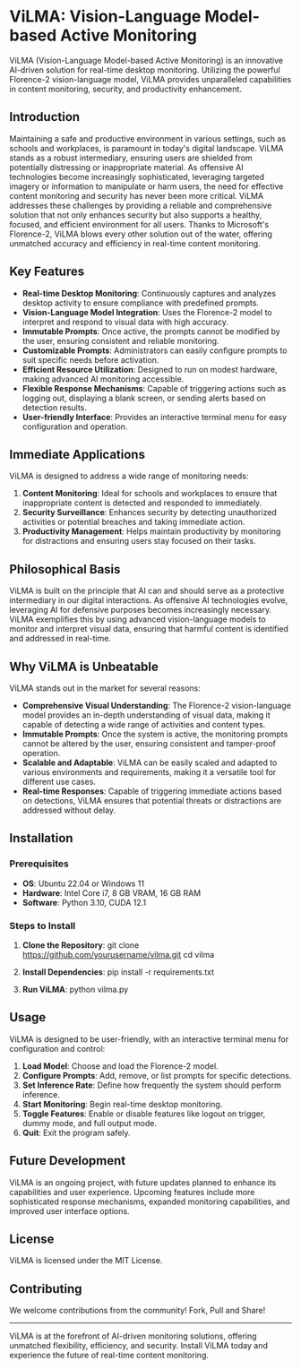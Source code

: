 
# ViLMA: Vision-Language Model-based Active Monitoring

ViLMA (Vision-Language Model-based Active Monitoring) is an innovative AI-driven solution for real-time desktop monitoring. Utilizing the powerful Florence-2 vision-language model, ViLMA provides unparalleled capabilities in content monitoring, security, and productivity enhancement.

## Introduction

Maintaining a safe and productive environment in various settings, such as schools and workplaces, is paramount in today's digital landscape. ViLMA stands as a robust intermediary, ensuring users are shielded from potentially distressing or inappropriate material. As offensive AI technologies become increasingly sophisticated, leveraging targeted imagery or information to manipulate or harm users, the need for effective content monitoring and security has never been more critical. ViLMA addresses these challenges by providing a reliable and comprehensive solution that not only enhances security but also supports a healthy, focused, and efficient environment for all users. Thanks to Microsoft's Florence-2, ViLMA blows every other solution out of the water, offering unmatched accuracy and efficiency in real-time content monitoring.

## Key Features

- **Real-time Desktop Monitoring**: Continuously captures and analyzes desktop activity to ensure compliance with predefined prompts.
- **Vision-Language Model Integration**: Uses the Florence-2 model to interpret and respond to visual data with high accuracy.
- **Immutable Prompts**: Once active, the prompts cannot be modified by the user, ensuring consistent and reliable monitoring.
- **Customizable Prompts**: Administrators can easily configure prompts to suit specific needs before activation.
- **Efficient Resource Utilization**: Designed to run on modest hardware, making advanced AI monitoring accessible.
- **Flexible Response Mechanisms**: Capable of triggering actions such as logging out, displaying a blank screen, or sending alerts based on detection results.
- **User-friendly Interface**: Provides an interactive terminal menu for easy configuration and operation.

## Immediate Applications

ViLMA is designed to address a wide range of monitoring needs:

1. **Content Monitoring**: Ideal for schools and workplaces to ensure that inappropriate content is detected and responded to immediately.
2. **Security Surveillance**: Enhances security by detecting unauthorized activities or potential breaches and taking immediate action.
3. **Productivity Management**: Helps maintain productivity by monitoring for distractions and ensuring users stay focused on their tasks.

## Philosophical Basis

ViLMA is built on the principle that AI can and should serve as a protective intermediary in our digital interactions. As offensive AI technologies evolve, leveraging AI for defensive purposes becomes increasingly necessary. ViLMA exemplifies this by using advanced vision-language models to monitor and interpret visual data, ensuring that harmful content is identified and addressed in real-time.

## Why ViLMA is Unbeatable

ViLMA stands out in the market for several reasons:

- **Comprehensive Visual Understanding**: The Florence-2 vision-language model provides an in-depth understanding of visual data, making it capable of detecting a wide range of activities and content types.
- **Immutable Prompts**: Once the system is active, the monitoring prompts cannot be altered by the user, ensuring consistent and tamper-proof operation.
- **Scalable and Adaptable**: ViLMA can be easily scaled and adapted to various environments and requirements, making it a versatile tool for different use cases.
- **Real-time Responses**: Capable of triggering immediate actions based on detections, ViLMA ensures that potential threats or distractions are addressed without delay.

## Installation

### Prerequisites

- **OS**: Ubuntu 22.04 or Windows 11
- **Hardware**: Intel Core i7, 8 GB VRAM, 16 GB RAM
- **Software**: Python 3.10, CUDA 12.1

### Steps to Install

1. **Clone the Repository**:
   git clone https://github.com/yourusername/vilma.git
   cd vilma

2. **Install Dependencies**:
   pip install -r requirements.txt

3. **Run ViLMA**:
   python vilma.py

## Usage

ViLMA is designed to be user-friendly, with an interactive terminal menu for configuration and control:

1. **Load Model**: Choose and load the Florence-2 model.
2. **Configure Prompts**: Add, remove, or list prompts for specific detections.
3. **Set Inference Rate**: Define how frequently the system should perform inference.
4. **Start Monitoring**: Begin real-time desktop monitoring.
5. **Toggle Features**: Enable or disable features like logout on trigger, dummy mode, and full output mode.
6. **Quit**: Exit the program safely.

## Future Development

ViLMA is an ongoing project, with future updates planned to enhance its capabilities and user experience. Upcoming features include more sophisticated response mechanisms, expanded monitoring capabilities, and improved user interface options.

## License

ViLMA is licensed under the MIT License.

## Contributing

We welcome contributions from the community! Fork, Pull and Share!

---

ViLMA is at the forefront of AI-driven monitoring solutions, offering unmatched flexibility, efficiency, and security. Install ViLMA today and experience the future of real-time content monitoring.
